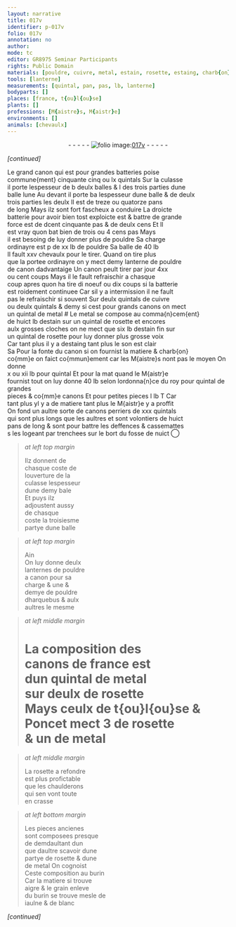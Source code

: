 ```yaml
---
layout: narrative
title: 017v
identifier: p-017v
folio: 017v
annotation: no
author:
mode: tc
editor: GR8975 Seminar Participants
rights: Public Domain
materials: [pouldre, cuivre, metal, estain, rosette, estaing, charb{on}]
tools: [lanterne]
measurements: [quintal, pan, pas, lb, lanterne]
bodyparts: []
places: [france, t{ou}l{ou}se]
plants: []
professions: [M{aistre}s, M{aistr}e]
environments: []
animals: [chevaulx]
---
```


<div class="folio" align="center">- - - - - <a href="http://gallica.bnf.fr/ark:/12148/btv1b10500001g/f40.image" target="_blank"><img src="https://cu-mkp.github.io/2017-workshop-edition/assets/photo-icon.png" alt="folio image: " style="display:inline-block; margin-bottom:-3px;"/>017v</a> - - - - - </div>  
 
*[continued]*
  
Le grand canon qui est pour grandes batteries poise<br/> commune{ment} cinquante cinq ou lx <span class="ms">quintal</span>s Sur la culasse<br/> il porte lespesseur de <span class="del">b</span> deulx balles & <span class="del">l</span> des trois parties dune<br/> balle <span class="add">lune</span> Au devant il porte <span class="del">ba</span> lespesseur dune balle & de <span class="del">deulx</span><br/> trois parties les deulx Il est de treze ou quatorze <span class="ms">pan</span>s<br/> de long Mays ilz sont fort fascheux a conduire La droicte<br/> batterie pour avoir bien tost exploicte <span class="del">est</span> & battre de grande<br/> force est de <span class="del">d</span>cent cinquante <span class="ms">pas</span> & de deulx cens <span class="del">Et</span> Il<br/> est vray quon bat bien de trois ou 4 cens <span class="ms">pas</span> Mays<br/> il est besoing de luy donner plus de <span class="m">pouldre</span> Sa charge<br/> ordinayre est <span class="del">p</span> de xx <span class="ms">lb</span> de <span class="m">pouldre</span> Sa balle de 40 <span class="ms">lb</span><br/> Il fault xxv <span class="al">chevaulx</span> pour le tirer. Quand on tire plus<br/> que la portee ordinayre on y mect demy <span class="ms"><span class="tl">lanterne</span></span> de <span class="m">pouldre</span><br/> de canon dadvantaige Un canon peult tirer par jour 4xx<br/> ou cent coups Mays il le fault refraischir a chasque<br/> coup apres quon ha tire <span class="del">di</span> noeuf ou dix coups si la batterie<br/> est roidement continuee Car sil y a intermission il ne fault<br/> pas le refraischir si souvent Sur deulx <span class="ms">quintal</span>s de <span class="m">cuivre</span><br/> ou deulx <span class="ms">quintal</span>s & demy si cest pour grands canons on mect<br/> un <span class="ms">quintal</span> de <span class="m">metal</span> <span class="add">#</span> Le <span class="m">metal</span> se compose au comma{n}cem{ent}<br/> de huict <span class="ms">lb</span> d<span class="m">estain</span> sur un <span class="ms">quintal</span> de <span class="m">rosette</span> et encores<br/> aulx grosses cloches on ne mect que six <span class="ms">lb</span> d<span class="m">estain</span> fin sur<br/> un <span class="ms">quintal</span> de <span class="m">rosette</span> pour luy donner plus grosse voix<br/> Car tant plus il y a d<span class="m">estaing</span> tant plus le son est clair<br/> <span class="del">Sa</span> Pour la fonte du canon si on fournist la matiere & <span class="m">charb{on}</span><br/> co{mm}e on faict co{mmun}ement car les <span class="pro">M{aistre}s</span> nont pas le moyen On donne<br/> x ou xii <span class="ms">lb</span> pour <span class="ms">quintal</span> Et <span class="del">pour la mat</span> quand le <span class="pro">M{aistr}e</span><br/> fournist tout on luy donne 40 <span class="ms">lb</span> <span class="add">selon lordonna{n}ce du roy</span> pour <span class="ms">quintal</span> de grandes<br/> pieces <span class="del">&</span> co{mm}e canons Et pour petites pieces l <span class="ms">lb</span> <span class="del">T</span> Car<br/> tant plus yl y a de matiere tant plus le <span class="pro">M{aistr}e</span> y a proffit<br/> On fond un aultre sorte de canons perriers de xxx <span class="ms">quintal</span>s<br/> qui sont plus longs que les aultres et sont volontiers de huict<br/> <span class="ms">pan</span>s de long & sont pour battre les deffences & cassemattes<br/> <span class="del">s</span> les logeant par trenchees sur le bort du fosse de nuict
 ◯ 
> *at left top margin*
> 
> 
>   Ilz donnent de<br/> chasque coste de<br/> louverture de la<br/> culasse lespesseur<br/> dune demy bale<br/> Et puys ilz<br/> adjoustent aussy<br/> de chasque<br/> coste la troisiesme<br/> partye dune balle
 
> *at left top margin*
> 
> 
>   <span class="del">Ain</span><br/> On luy donne deulx<br/> lanternes de <span class="m">pouldre</span><br/> a canon pour sa<br/> charge & une &<br/> demye de <span class="m">pouldre</span><br/> dharquebus & aulx<br/> aultres le mesme
 
> *at left middle margin*
> 
> 
>   # La composition des<br/> canons de <span class="pl">france</span> est<br/> dun quintal de metal<br/> sur deulx de <span class="m">rosette</span><br/> Mays ceulx de <span class="pl">t{ou}l{ou}se</span> &<br/> <span class="pn">Poncet</span> mect 3 de <span class="m">rosette</span><br/> & un de metal
 
> *at left middle margin*
> 
> 
>   La <span class="m">rosette</span> a refondre<br/> est plus profictable<br/> que les chaulderons<br/> qui sen vont toute<br/> en crasse
 
> *at left bottom margin*
> 
> 
>   Les pieces ancienes<br/> sont composees presque<br/> <span class="del">de dem</span>daultant dun<br/> que daultre scavoir dune<br/> partye de <span class="m">rosette</span> & dune<br/> de metal On cognoist<br/> Ceste composition au burin<br/> Car la matiere si trouve<br/> aigre & le grain enleve<br/> du burin se trouve mesle de<br/> iaulne & de blanc
 
*[continued]*
 
